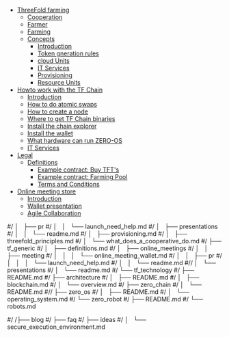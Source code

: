 * [ThreeFold farming]()
  * [Cooperation](/tf_farming/what_does_a_cooperative_do)
  * [Farmer](/tf_farming/farming_info)
  * [Farming](/tf_farming/Farming)
  * [Concepts](/tf_farming/concepts)
      * [Introduction](/tf_farming/concepts/README.md)
      * [Token gneration rules](/tf_farming/concepts/Token_Generation_Rules_For_Farming)
      * [cloud Units](/tf_farming/concepts/cloud_units)
      * [IT Services](/tf_farming/concepts/it_services)
      * [Provisioning](/tf_farming/concepts/provisioning)
      * [Resource Units](/tf_farming/concepts/resource_units)
* [Howto work with the TF Chain]()
    * [Introduction](/tf_farming/howto)
    * [How to do atomic swaps](/tf_farming/howto/atomic_swaps)
    * [How to create a node](/tf_farming/howto/create_node)
    * [Where to get TF Chain binaries](/tf_farming/howto/get_binaries)
    * [Install the chain explorer](/tf_farming/howto/tfchain_explorer.md)
    * [Install the wallet](/tf_farming/howto/wallet.md)
    * [What hardware can run ZERO-OS](/tf_farming/howto/zero_boot_hardware)
    * [IT Services](/tf_farming.it_services)
* [Legal]()
    * [Definitions](/tf_farming/legal/definitions.md)
      * [Example contract: Buy TFT's](/tf_farming/legal/buy_tfts_from_farmer_example_contract)
      * [Example contract: Farming Pool](/tf_farming/legal/farmer_buys_farmingpool_example_contract)
      * [Terms and Conditions](/tf_farming/legal/termsconditions)
* [Online meeting store]()
    * [Introduction](/tf_farming/online_meetings/readme)
    * [Wallet presentation](/tf_farming/online_meetings/online_meeting_wallet)
    * [Agile Collaboration](/tf_farming/online_meetings/agile_collaboration)

#/ │   ├── pr
#/ │   │   └── launch_need_help.md
#/ │   ├── presentations
#/ │   │   └── readme.md
#/ │   ├── provisioning.md
#/ │   ├── threefold_principles.md
#/ │   └── what_does_a_cooperative_do.md
#/ ├── tf_generic
#/ │   ├── definitions.md
#/ │   ├── online_meetings
#/ │   │   ├── meeting
#/ │   │   │   └── online_meeting_wallet.md
#/ │   │   ├── pr
#/ │   │   │   └── launch_need_help.md
#/ │   │   └── readme.md
#// │   └── presentations
#/ │       └── readme.md
#/ └── tf_technology
#/     ├── README.md
#/     ├── architecture
#/     │   ├── README.md
#/     │   ├── blockchain.md
#/     │   └── overview.md
#/     ├── zero_chain
#/     │   └── README.md
#//     ├── zero_os
#/     │   ├── README.md
#/     │   └── operating_system.md
#/     └── zero_robot
#/         ├── README.md
#/         └── robots.md

#/ /├── blog
#/ ├── faq
#/ ├── ideas
#/ │   └── secure_execution_environment.md
